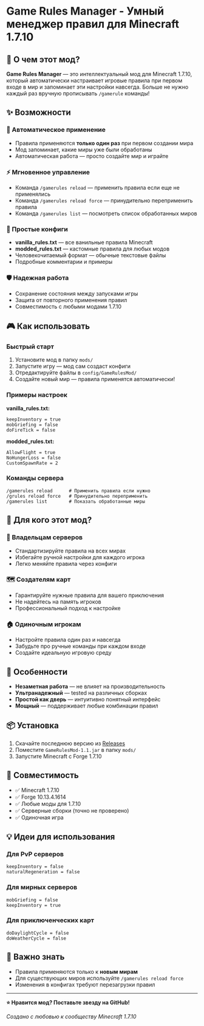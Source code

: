 # Game Rules Manager - Умный менеджер правил для Minecraft 1.7.10

## 🎯 О чем этот мод?

**Game Rules Manager** — это интеллектуальный мод для Minecraft 1.7.10, который автоматически настраивает игровые правила при первом входе в мир и запоминает эти настройки навсегда. Больше не нужно каждый раз вручную прописывать `/gamerule` команды!

## ✨ Возможности

### 🚀 Автоматическое применение
- Правила применяются **только один раз** при первом создании мира
- Мод запоминает, какие миры уже были обработаны
- Автоматическая работа — просто создайте мир и играйте

### ⚡ Мгновенное управление
- Команда `/gamerules reload` — применить правила если еще не применялись
- Команда `/gamerules reload force` — принудительно переприменить правила
- Команда `/gamerules list` — посмотреть список обработанных миров

### 📁 Простые конфиги
- **vanilla_rules.txt** — все ванильные правила Minecraft
- **modded_rules.txt** — кастомные правила для любых модов
- Человекочитаемый формат — обычные текстовые файлы
- Подробные комментарии и примеры

### 🛡️ Надежная работа
- Сохранение состояния между запусками игры
- Защита от повторного применения правил
- Совместимость с любыми модами 1.7.10

## 🎮 Как использовать

### Быстрый старт
1. Установите мод в папку `mods/`
2. Запустите игру — мод сам создаст конфиги
3. Отредактируйте файлы в `config/GameRulesMod/`
4. Создайте новый мир — правила применятся автоматически!

### Примеры настроек

**vanilla_rules.txt:**
```
keepInventory = true
mobGriefing = false
doFireTick = false
```

**modded_rules.txt:**
```
AllowFlight = true
NoHungerLoss = false
CustomSpawnRate = 2
```

### Команды сервера
```
/gamerules reload      # Применить правила если нужно
/grules reload force   # Принудительно переприменить
/gamerules list        # Показать обработанные миры
```

## 🔧 Для кого этот мод?

### 🎪 Владельцам серверов
- Стандартизируйте правила на всех мирах
- Избегайте ручной настройки для каждого игрока
- Легко меняйте правила через конфиги

### 🗺️ Создателям карт
- Гарантируйте нужные правила для вашего приключения
- Не надейтесь на память игроков
- Профессиональный подход к настройке

### 🏠 Одиночным игрокам
- Настройте правила один раз и навсегда
- Забудьте про ручные команды при каждом входе
- Создайте идеальную игровую среду

## 🌟 Особенности

- **Незаметная работа** — не влияет на производительность
- **Ультранадежный** — tested на различных сборках
- **Простой как дверь** — интуитивно понятный интерфейс
- **Мощный** — поддерживает любые комбинации правил

## 📦 Установка

1. Скачайте последнюю версию из [Releases](https://github.com/timakhakimov1-crypto/GameRulesMod/releases)
2. Поместите `GameRulesMod-1.1.jar` в папку `mods/`
3. Запустите Minecraft с Forge 1.7.10

## 🤝 Совместимость

- ✅ Minecraft 1.7.10
- ✅ Forge 10.13.4.1614
- ✅ Любые моды для 1.7.10
- ✅ Серверные сборки (точно не проверено)
- ✅ Одиночная игра

## 💡 Идеи для использования

### Для PvP серверов
```
keepInventory = false
naturalRegeneration = false
```

### Для мирных серверов
```
mobGriefing = false
keepInventory = true
```

### Для приключенческих карт
```
doDaylightCycle = false
doWeatherCycle = false
```

## 🚨 Важно знать

- Правила применяются только к **новым мирам**
- Для существующих миров используйте `/gamerules reload force`
- Изменения в конфигах требуют перезагрузки правил

---

**⭐ Нравится мод? Поставьте звезду на GitHub!**

*Создано с любовью к сообществу Minecraft 1.7.10*
